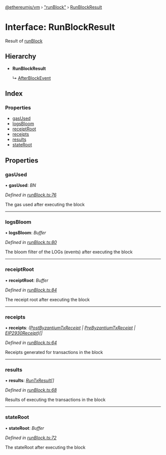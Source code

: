 [@ethereumjs/vm](../README.md) › ["runBlock"](../modules/_runblock_.md) › [RunBlockResult](_runblock_.runblockresult.md)

# Interface: RunBlockResult

Result of [runBlock](../classes/_index_.vm.md#runblock)

## Hierarchy

* **RunBlockResult**

  ↳ [AfterBlockEvent](_runblock_.afterblockevent.md)

## Index

### Properties

* [gasUsed](_runblock_.runblockresult.md#gasused)
* [logsBloom](_runblock_.runblockresult.md#logsbloom)
* [receiptRoot](_runblock_.runblockresult.md#receiptroot)
* [receipts](_runblock_.runblockresult.md#receipts)
* [results](_runblock_.runblockresult.md#results)
* [stateRoot](_runblock_.runblockresult.md#stateroot)

## Properties

###  gasUsed

• **gasUsed**: *BN*

*Defined in [runBlock.ts:76](https://github.com/ethereumjs/ethereumjs-monorepo/blob/master/packages/vm/lib/runBlock.ts#L76)*

The gas used after executing the block

___

###  logsBloom

• **logsBloom**: *Buffer*

*Defined in [runBlock.ts:80](https://github.com/ethereumjs/ethereumjs-monorepo/blob/master/packages/vm/lib/runBlock.ts#L80)*

The bloom filter of the LOGs (events) after executing the block

___

###  receiptRoot

• **receiptRoot**: *Buffer*

*Defined in [runBlock.ts:84](https://github.com/ethereumjs/ethereumjs-monorepo/blob/master/packages/vm/lib/runBlock.ts#L84)*

The receipt root after executing the block

___

###  receipts

• **receipts**: *([PostByzantiumTxReceipt](_runblock_.postbyzantiumtxreceipt.md) | [PreByzantiumTxReceipt](_runblock_.prebyzantiumtxreceipt.md) | [EIP2930Receipt](_runblock_.eip2930receipt.md))[]*

*Defined in [runBlock.ts:64](https://github.com/ethereumjs/ethereumjs-monorepo/blob/master/packages/vm/lib/runBlock.ts#L64)*

Receipts generated for transactions in the block

___

###  results

• **results**: *[RunTxResult](_runtx_.runtxresult.md)[]*

*Defined in [runBlock.ts:68](https://github.com/ethereumjs/ethereumjs-monorepo/blob/master/packages/vm/lib/runBlock.ts#L68)*

Results of executing the transactions in the block

___

###  stateRoot

• **stateRoot**: *Buffer*

*Defined in [runBlock.ts:72](https://github.com/ethereumjs/ethereumjs-monorepo/blob/master/packages/vm/lib/runBlock.ts#L72)*

The stateRoot after executing the block

